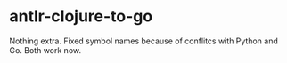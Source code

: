 # antlr-clojure-to-go

Nothing extra. Fixed symbol names because of conflitcs with Python and Go. Both work now. 
